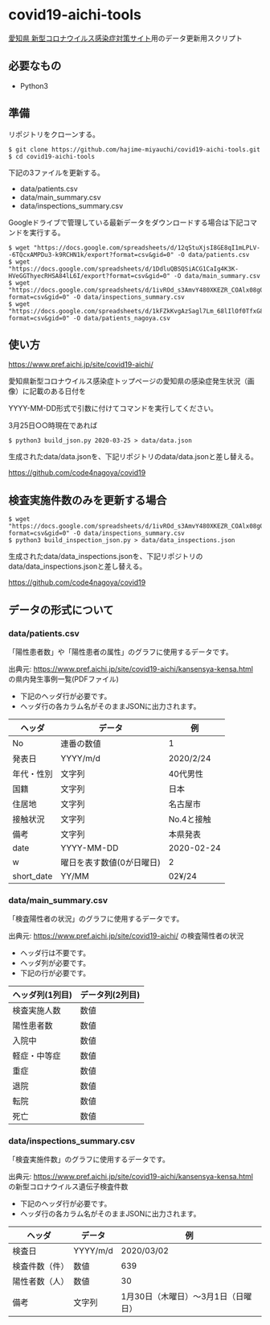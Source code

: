# covid19-aichi-tools

[愛知県 新型コロナウイルス感染症対策サイト](https://stopcovid19.code4.nagoya)用のデータ更新用スクリプト

## 必要なもの

* Python3

## 準備

リポジトリをクローンする。

```
$ git clone https://github.com/hajime-miyauchi/covid19-aichi-tools.git
$ cd covid19-aichi-tools
```

下記の3ファイルを更新する。

* data/patients.csv
* data/main_summary.csv
* data/inspections_summary.csv

Googleドライブで管理している最新データをダウンロードする場合は下記コマンドを実行する。

```
$ wget "https://docs.google.com/spreadsheets/d/12qStuXjsI8GE8qI1mLPLV--6TQcxAMPDu3-k9RCHN1k/export?format=csv&gid=0" -O data/patients.csv
$ wget "https://docs.google.com/spreadsheets/d/1DdluQBSQSiACG1CaIg4K3K-HVeGGThyecRHSA84lL6I/export?format=csv&gid=0" -O data/main_summary.csv
$ wget "https://docs.google.com/spreadsheets/d/1ivROd_s3AmvY480XKEZR_COAlx08gOGxZYRYubxghP0/export?format=csv&gid=0" -O data/inspections_summary.csv
$ wget "https://docs.google.com/spreadsheets/d/1kFZkKvgAzSagl7Lm_68lIlOf0TfxG86bZSwxQhbxmOg/export?format=csv&gid=0" -O data/patients_nagoya.csv
```

## 使い方

https://www.pref.aichi.jp/site/covid19-aichi/

愛知県新型コロナウイルス感染症トップページの愛知県の感染症発生状況（画像）に記載のある日付を

YYYY-MM-DD形式で引数に付けてコマンドを実行してください。

3月25日○○時現在であれば

```
$ python3 build_json.py 2020-03-25 > data/data.json
```

生成されたdata/data.jsonを、下記リポジトリのdata/data.jsonと差し替える。

https://github.com/code4nagoya/covid19

## 検査実施件数のみを更新する場合

```
$ wget "https://docs.google.com/spreadsheets/d/1ivROd_s3AmvY480XKEZR_COAlx08gOGxZYRYubxghP0/export?format=csv&gid=0" -O data/inspections_summary.csv
$ python3 build_inspection_json.py > data/data_inspections.json
```

生成されたdata/data_inspections.jsonを、下記リポジトリのdata/data_inspections.jsonと差し替える。

https://github.com/code4nagoya/covid19

## データの形式について

### data/patients.csv

「陽性患者数」や「陽性患者の属性」のグラフに使用するデータです。

出典元: https://www.pref.aichi.jp/site/covid19-aichi/kansensya-kensa.html の県内発生事例一覧(PDFファイル)

* 下記のヘッダ行が必要です。
* ヘッダ行の各カラム名がそのままJSONに出力されます。

| ヘッダ | データ | 例 |
| --- | --- | --- |
| No | 連番の数値 | 1 | 
| 発表日 | YYYY/m/d | 2020/2/24 |
| 年代・性別 | 文字列 | 40代男性 | 
| 国籍 | 文字列 | 日本 |
| 住居地 | 文字列 | 名古屋市 |
| 接触状況 | 文字列 | No.4と接触 |
| 備考 | 文字列 | 本県発表 |
| date | YYYY-MM-DD | 2020-02-24 |
| w | 曜日を表す数値(0が日曜日) | 2 |
| short_date | YY/MM | 02¥/24 |

### data/main_summary.csv

「検査陽性者の状況」のグラフに使用するデータです。

出典元: https://www.pref.aichi.jp/site/covid19-aichi/ の検査陽性者の状況

* ヘッダ行は不要です。
* ヘッダ列が必要です。
* 下記の行が必要です。

| ヘッダ列(1列目) | データ列(2列目) |
| --- | --- |
| 検査実施人数 | 数値 | 
| 陽性患者数 | 数値 |
| 入院中 | 数値 |
| 軽症・中等症 | 数値 |
| 重症 | 数値 |
| 退院 | 数値 | 
| 転院 | 数値 |
| 死亡 | 数値 | 

### data/inspections_summary.csv

「検査実施件数」のグラフに使用するデータです。

出典元: https://www.pref.aichi.jp/site/covid19-aichi/kansensya-kensa.html の新型コロナウイルス遺伝子検査件数

* 下記のヘッダ行が必要です。
* ヘッダ行の各カラム名がそのままJSONに出力されます。

| ヘッダ | データ | 例 |
| --- | --- | --- |
| 検査日 | YYYY/m/d | 2020/03/02 |
| 検査件数（件）| 数値 | 639 |
| 陽性者数（人）| 数値 | 30 |
| 備考 | 文字列 | 1月30日（木曜日）～3月1日（日曜日） |
